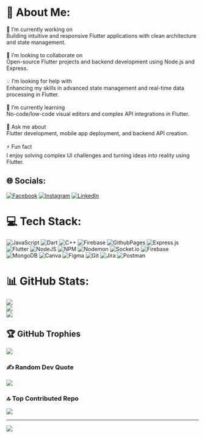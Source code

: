 # 💫 About Me:
🎯 I’m currently working on<br>   Building intuitive and responsive Flutter applications with clean architecture and state management.<br><br>🤝 I’m looking to collaborate on<br>   Open-source Flutter projects and backend development using Node.js and Express.<br><br>💡 I’m looking for help with<br>   Enhancing my skills in advanced state management and real-time data processing in Flutter.<br><br>🌱 I’m currently learning<br>   No-code/low-code visual editors and complex API integrations in Flutter.<br><br>💬 Ask me about<br>   Flutter development, mobile app deployment, and backend API creation.<br><br>⚡ Fun fact<br>   I enjoy solving complex UI challenges and turning ideas into reality using Flutter.


## 🌐 Socials:
[![Facebook](https://img.shields.io/badge/Facebook-%231877F2.svg?logo=Facebook&logoColor=white)](https://facebook.com/ch3eku) [![Instagram](https://img.shields.io/badge/Instagram-%23E4405F.svg?logo=Instagram&logoColor=white)](https://instagram.com/@ch3eku) [![LinkedIn](https://img.shields.io/badge/LinkedIn-%230077B5.svg?logo=linkedin&logoColor=white)](https://linkedin.com/in/s0uravhald3r) 

# 💻 Tech Stack:
![JavaScript](https://img.shields.io/badge/javascript-%23323330.svg?style=flat&logo=javascript&logoColor=%23F7DF1E) ![Dart](https://img.shields.io/badge/dart-%230175C2.svg?style=flat&logo=dart&logoColor=white) ![C++](https://img.shields.io/badge/c++-%2300599C.svg?style=flat&logo=c%2B%2B&logoColor=white) ![Firebase](https://img.shields.io/badge/firebase-%23039BE5.svg?style=flat&logo=firebase) ![GithubPages](https://img.shields.io/badge/github%20pages-121013?style=flat&logo=github&logoColor=white) ![Express.js](https://img.shields.io/badge/express.js-%23404d59.svg?style=flat&logo=express&logoColor=%2361DAFB) ![Flutter](https://img.shields.io/badge/Flutter-%2302569B.svg?style=flat&logo=Flutter&logoColor=white) ![NodeJS](https://img.shields.io/badge/node.js-6DA55F?style=flat&logo=node.js&logoColor=white) ![NPM](https://img.shields.io/badge/NPM-%23CB3837.svg?style=flat&logo=npm&logoColor=white) ![Nodemon](https://img.shields.io/badge/NODEMON-%23323330.svg?style=flat&logo=nodemon&logoColor=%BBDEAD) ![Socket.io](https://img.shields.io/badge/Socket.io-black?style=flat&logo=socket.io&badgeColor=010101) ![Firebase](https://img.shields.io/badge/firebase-a08021?style=flat&logo=firebase&logoColor=ffcd34) ![MongoDB](https://img.shields.io/badge/MongoDB-%234ea94b.svg?style=flat&logo=mongodb&logoColor=white) ![Canva](https://img.shields.io/badge/Canva-%2300C4CC.svg?style=flat&logo=Canva&logoColor=white) ![Figma](https://img.shields.io/badge/figma-%23F24E1E.svg?style=flat&logo=figma&logoColor=white) ![Git](https://img.shields.io/badge/git-%23F05033.svg?style=flat&logo=git&logoColor=white) ![Jira](https://img.shields.io/badge/jira-%230A0FFF.svg?style=flat&logo=jira&logoColor=white) ![Postman](https://img.shields.io/badge/Postman-FF6C37?style=flat&logo=postman&logoColor=white)
# 📊 GitHub Stats:
![](https://github-readme-stats.vercel.app/api?username=s0urav-hald3r&theme=github_dark_dimmed&hide_border=true&include_all_commits=true&count_private=false)<br/>
![](https://github-readme-streak-stats.herokuapp.com/?user=s0urav-hald3r&theme=github_dark_dimmed&hide_border=true)<br/>
![](https://github-readme-stats.vercel.app/api/top-langs/?username=s0urav-hald3r&theme=github_dark_dimmed&hide_border=true&include_all_commits=true&count_private=false&layout=compact)

## 🏆 GitHub Trophies
![](https://github-profile-trophy.vercel.app/?username=s0urav-hald3r&theme=radical&no-frame=false&no-bg=true&margin-w=4)

### ✍️ Random Dev Quote
![](https://quotes-github-readme.vercel.app/api?type=horizontal&theme=radical)

### 🔝 Top Contributed Repo
![](https://github-contributor-stats.vercel.app/api?username=s0urav-hald3r&limit=5&theme=dark&combine_all_yearly_contributions=true)

---
[![](https://visitcount.itsvg.in/api?id=s0urav-hald3r&icon=0&color=0)](https://visitcount.itsvg.in)

<!-- Proudly created with GPRM ( https://gprm.itsvg.in ) -->
